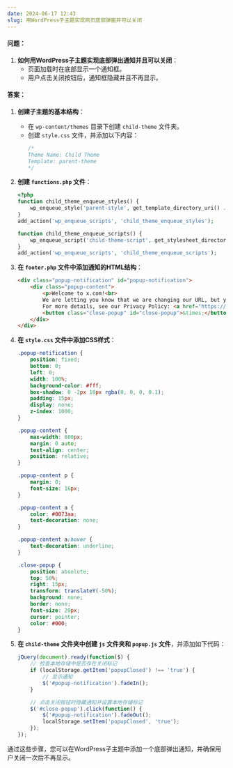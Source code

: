 ```yaml
---
date: 2024-06-17 12:43
slug: 用WordPress子主题实现网页底部弹窗并可以关闭
---
```


#### 问题：

1. **如何用WordPress子主题实现底部弹出通知并且可以关闭**：
   - 页面加载时在底部显示一个通知框。
   - 用户点击关闭按钮后，通知框隐藏并且不再显示。

#### 答案：



<!-- truncate -->

1. **创建子主题的基本结构**：
   - 在 `wp-content/themes` 目录下创建 `child-theme` 文件夹。
   - 创建 `style.css` 文件，并添加以下内容：
     ```css
     /*
     Theme Name: Child Theme
     Template: parent-theme
     */
     ```

2. **创建 `functions.php` 文件**：
   ```php
   <?php
   function child_theme_enqueue_styles() {
       wp_enqueue_style('parent-style', get_template_directory_uri() . '/style.css');
   }
   add_action('wp_enqueue_scripts', 'child_theme_enqueue_styles');
   
   function child_theme_enqueue_scripts() {
       wp_enqueue_script('child-theme-script', get_stylesheet_directory_uri() . '/js/popup.js', array('jquery'), null, true);
   }
   add_action('wp_enqueue_scripts', 'child_theme_enqueue_scripts');
   ```

3. **在 `footer.php` 文件中添加通知的HTML结构**：
   ```html
   <div class="popup-notification" id="popup-notification">
       <div class="popup-content">
           <p>Welcome to x.com!<br>
           We are letting you know that we are changing our URL, but your privacy and data protection settings remain the same.<br>
           For more details, see our Privacy Policy: <a href="https://x.com/en/privacy" target="_blank">https://x.com/en/privacy</a></p>
           <button class="close-popup" id="close-popup">&times;</button>
       </div>
   </div>
   ```

4. **在 `style.css` 文件中添加CSS样式**：
   ```css
   .popup-notification {
       position: fixed;
       bottom: 0;
       left: 0;
       width: 100%;
       background-color: #fff;
       box-shadow: 0 -2px 10px rgba(0, 0, 0, 0.1);
       padding: 15px;
       display: none;
       z-index: 1000;
   }
   
   .popup-content {
       max-width: 800px;
       margin: 0 auto;
       text-align: center;
       position: relative;
   }
   
   .popup-content p {
       margin: 0;
       font-size: 16px;
   }
   
   .popup-content a {
       color: #0073aa;
       text-decoration: none;
   }
   
   .popup-content a:hover {
       text-decoration: underline;
   }
   
   .close-popup {
       position: absolute;
       top: 50%;
       right: 15px;
       transform: translateY(-50%);
       background: none;
       border: none;
       font-size: 20px;
       cursor: pointer;
       color: #000;
   }
   ```

5. **在 `child-theme` 文件夹中创建 `js` 文件夹和 `popup.js` 文件**，并添加如下代码：
   ```javascript
   jQuery(document).ready(function($) {
       // 检查本地存储中是否存在关闭标记
       if (localStorage.getItem('popupClosed') !== 'true') {
           // 显示通知
           $('#popup-notification').fadeIn();
       }
   
       // 点击关闭按钮时隐藏通知并设置本地存储标记
       $('#close-popup').click(function() {
           $('#popup-notification').fadeOut();
           localStorage.setItem('popupClosed', 'true');
       });
   });
   ```

通过这些步骤，您可以在WordPress子主题中添加一个底部弹出通知，并确保用户关闭一次后不再显示。
